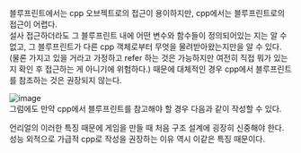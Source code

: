 블루프린트에서는 cpp 오브젝트로의 접근이 용이하지만, cpp에서는 블루프린트로의 접근이 어렵다.  
설사 접근하더라도 그 블루프린트 내에 어떤 변수와 함수들이 정의되어있는 지는 알 수 없고, 그 블루프린트가 다른 cpp 객체로부터 무엇을 물려받아왔는지만을 알 수 있다.  
(물론 가지고 있을 거라고 가정하고 refer 하는 것은 가능하지만 여전히 직접 뭐가 있는지 확인 후 접근하는 게 아니기에 위험하다.)
때문에 대체적인 경우 cpp에서 블루프린트를 참조하는 것은 권장되지 않는다.  

![image](https://user-images.githubusercontent.com/63915665/178110117-c88da9e5-48f0-44ea-93d5-14b49538c746.png)  
그럼에도 만약 cpp에서 블루프린트를 참고해야 할 경우 다음과 같이 작성할 수 있다.  

언리얼의 이러한 특징 때문에 게임을 만들 때 처음 구조 설계에 굉장히 신중해야 한다. 성능 외적으로 가급적 cpp로 작성을 권장하는 이유 역시 이같은 특징 때문이다.  

